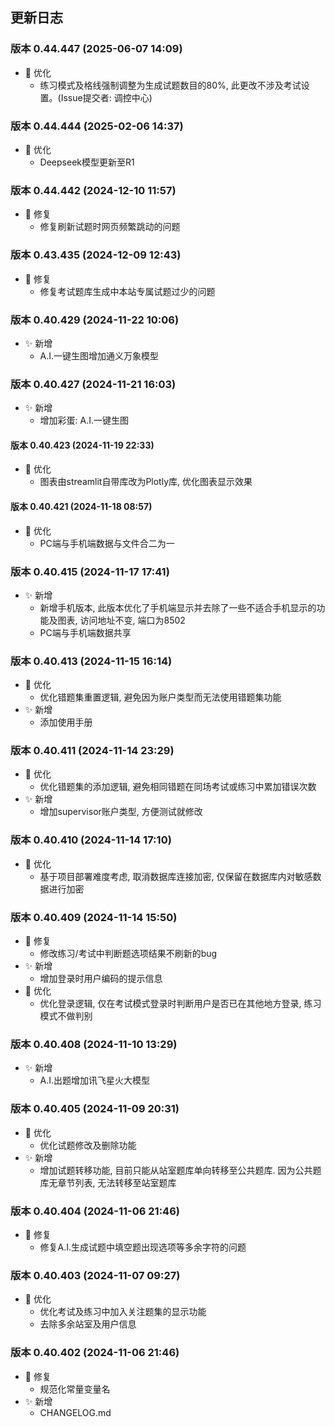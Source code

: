 ## 更新日志

### 版本 0.44.447 (2025-06-07 14:09)
- 🚀 优化
    - 练习模式及格线强制调整为生成试题数目的80%, 此更改不涉及考试设置。(Issue提交者: 调控中心)

### 版本 0.44.444 (2025-02-06 14:37)
- 🚀 优化
    - Deepseek模型更新至R1

### 版本 0.44.442 (2024-12-10 11:57)
- 🐞 修复
  - 修复刷新试题时网页频繁跳动的问题

### 版本 0.43.435 (2024-12-09 12:43)
- 🐞 修复
  - 修复考试题库生成中本站专属试题过少的问题

### 版本 0.40.429 (2024-11-22 10:06)
- ✨ 新增
  - A.I.一键生图增加通义万象模型

### 版本 0.40.427 (2024-11-21 16:03)
- ✨ 新增
  - 增加彩蛋: A.I.一键生图

#### 版本 0.40.423 (2024-11-19 22:33)
- 🚀 优化
    - 图表由streamlit自带库改为Plotly库, 优化图表显示效果

#### 版本 0.40.421 (2024-11-18 08:57)
- 🚀 优化
  - PC端与手机端数据与文件合二为一

### 版本 0.40.415 (2024-11-17 17:41)
- ✨ 新增
  - 新增手机版本, 此版本优化了手机端显示并去除了一些不适合手机显示的功能及图表, 访问地址不变, 端口为8502
  - PC端与手机端数据共享

### 版本 0.40.413 (2024-11-15 16:14)
- 🚀 优化
  - 优化错题集重置逻辑, 避免因为账户类型而无法使用错题集功能
- ✨ 新增
  - 添加使用手册


### 版本 0.40.411 (2024-11-14 23:29)
- 🚀 优化
  - 优化错题集的添加逻辑, 避免相同错题在同场考试或练习中累加错误次数
- ✨ 新增
  - 增加supervisor账户类型, 方便测试就修改

### 版本 0.40.410 (2024-11-14 17:10)
- 🚀 优化
  - 基于项目部署难度考虑, 取消数据库连接加密, 仅保留在数据库内对敏感数据进行加密

### 版本 0.40.409 (2024-11-14 15:50)

- 🐞 修复
  - 修改练习/考试中判断题选项结果不刷新的bug
- ✨ 新增
  - 增加登录时用户编码的提示信息
- 🚀 优化
  - 优化登录逻辑, 仅在考试模式登录时判断用户是否已在其他地方登录, 练习模式不做判别

### 版本 0.40.408 (2024-11-10 13:29)

- ✨ 新增
  - A.I.出题增加讯飞星火大模型

### 版本 0.40.405 (2024-11-09 20:31)

- 🚀 优化
  - 优化试题修改及删除功能
- ✨ 新增
  - 增加试题转移功能, 目前只能从站室题库单向转移至公共题库. 因为公共题库无章节列表, 无法转移至站室题库

### 版本 0.40.404 (2024-11-06 21:46)

- 🐞 修复
  - 修复A.I.生成试题中填空题出现选项等多余字符的问题

### 版本 0.40.403 (2024-11-07 09:27)

- 🚀 优化
  - 优化考试及练习中加入关注题集的显示功能
  - 去除多余站室及用户信息

### 版本 0.40.402 (2024-11-06 21:46)

- 🐞 修复
  - 规范化常量变量名
- ✨ 新增
  - CHANGELOG.md
